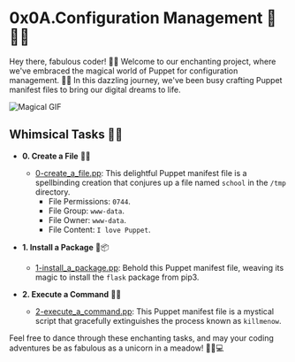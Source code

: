 # 0x0A.Configuration Management 💄👩‍💻

Hey there, fabulous coder! 💖✨ Welcome to our enchanting project, where we've embraced the magical world of Puppet for configuration management. 🧚‍♀️ In this dazzling journey, we've been busy crafting Puppet manifest files to bring our digital dreams to life.

![Magical GIF](https://media.giphy.com/media/cLwoEpaLVa1iM3WRDO/giphy.gif)

## Whimsical Tasks 📜💕

* **0. Create a File** 📄✨
  * [0-create_a_file.pp](./0-create_a_file.pp): This delightful Puppet manifest file is a spellbinding creation that conjures up a file named `school` in the `/tmp` directory.
    * File Permissions: `0744`.
    * File Group: `www-data`.
    * File Owner: `www-data`.
    * File Content: `I love Puppet`.

* **1. Install a Package** 🌈📦
  * [1-install_a_package.pp](./1-install_a_package.pp): Behold this Puppet manifest file, weaving its magic to install the `flask` package from pip3.

* **2. Execute a Command** 🚀💫
  * [2-execute_a_command.pp](./2-execute_a_command.pp): This Puppet manifest file is a mystical script that gracefully extinguishes the process known as `killmenow`.

Feel free to dance through these enchanting tasks, and may your coding adventures be as fabulous as a unicorn in a meadow! 🦄🌈💻
